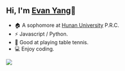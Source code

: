 ## Hi, I'm [Evan Yang](https://touryung.github.io)👋

- 🏠 A sophomore at [Hunan University](https://www.hnu.edu.cn/) P.R.C.
- ⚡ Javascript / Python.
- 🏓 Good at playing table tennis.
- 💻 Enjoy coding.

<img src="https://github-readme-stats.vercel.app/api?username=touryung" />

